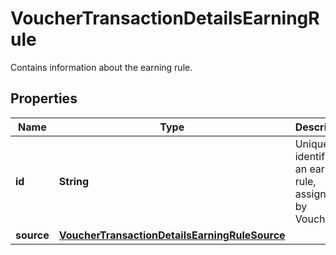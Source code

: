 

# VoucherTransactionDetailsEarningRule

Contains information about the earning rule.

## Properties

| Name | Type | Description |
|------------ | ------------- | ------------- |
|**id** | **String** | Unique identifier of an earning rule, assigned by Voucherify. |
|**source** | [**VoucherTransactionDetailsEarningRuleSource**](VoucherTransactionDetailsEarningRuleSource.md) |  |



